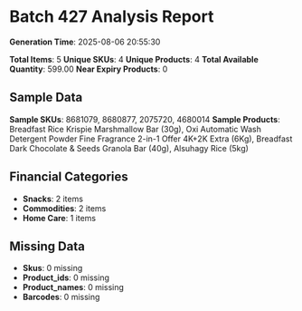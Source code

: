 # Batch 427 Analysis Report

**Generation Time**: 2025-08-06 20:55:30

**Total Items**: 5
**Unique SKUs**: 4
**Unique Products**: 4
**Total Available Quantity**: 599.00
**Near Expiry Products**: 0

## Sample Data
**Sample SKUs**: 8681079, 8680877, 2075720, 4680014
**Sample Products**: Breadfast Rice Krispie Marshmallow Bar (30g), Oxi Automatic Wash Detergent Powder Fine Fragrance 2-in-1 Offer 4K+2K Extra (6Kg), Breadfast Dark Chocolate & Seeds Granola Bar (40g), Alsuhagy Rice (5kg)

## Financial Categories
- **Snacks**: 2 items
- **Commodities**: 2 items
- **Home Care**: 1 items

## Missing Data
- **Skus**: 0 missing
- **Product_ids**: 0 missing
- **Product_names**: 0 missing
- **Barcodes**: 0 missing
